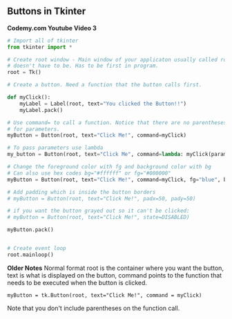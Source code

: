 ## Buttons in Tkinter

**Codemy.com Youtube Video 3**

``` python
# Import all of tkinter
from tkinter import *

# Create root window - Main window of your applicaton usually called root, but
# doesn't have to be. Has to be first in program.
root = Tk()

# Create a button. Need a function that the button calls first.

def myClick():
    myLabel = Label(root, text="You clicked the Button!!")
    myLabel.pack()

# Use command= to call a function. Notice that there are no parentheses
# for parameters.
myButton = Button(root, text="Click Me!", command=myClick)

# To pass parameters use lambda
my_button = Button(root, text="Click Me", command=lambda: myClick(param))

# Change the foreground color with fg and background color with bg
# Can also use hex codes bg="#ffffff" or fg="#000000"
myButton = Button(root, text="Click Me!", command=myClick, fg="blue", bg="orange")

# Add padding which is inside the button borders
# myButton = Button(root, text="Click Me!", padx=50, pady=50)

# if you want the button grayed out so it can't be clicked:
# myButton = Button(root, text="Click Me!", state=DISABLED)

myButton.pack()


# Create event loop
root.mainloop()

```

**Older Notes**
Normal format root is the container where you want the button, text is what is displayed
on the button, command points to the function that needs to be executed when the button is
clicked.

    myButton = tk.Button(root, text="Click Me!", command = myClick)



Note that you don't include parentheses on the function call.
